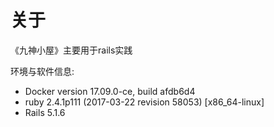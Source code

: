 # 关于

《九神小屋》主要用于rails实践

环境与软件信息:
* Docker version 17.09.0-ce, build afdb6d4
* ruby 2.4.1p111 (2017-03-22 revision 58053) [x86_64-linux]
* Rails 5.1.6
